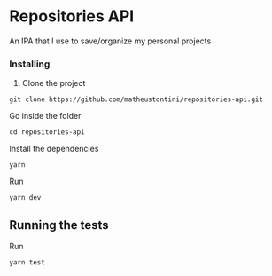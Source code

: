 # Repositories API

An IPA that I use to save/organize my personal projects

### Installing

1. Clone the project

```
git clone https://github.com/matheustontini/repositories-api.git
```

Go inside the folder

```
cd repositories-api
```

Install the dependencies

```
yarn
```

Run

```
yarn dev
```

## Running the tests

Run

```
yarn test
```
